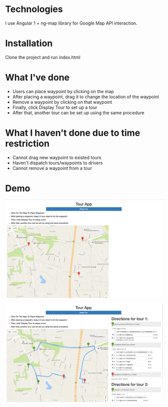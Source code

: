# Technologies

I use Angular 1 + ng-map library for Google Map API interaction.

# Installation

Clone the project and run index.html

# What I've done

+ Users can place waypoint by clicking on the map
+ After placing a waypoint, drag it to change the location of the waypoint
+ Remove a waypoint by clicking on that waypoint
+ Finally, click Display Tour to set up a tour
+ After that, another tour can be set up using the same procedure

# What I haven't done due to time restriction

+ Cannot drag new waypoint to existed tours
+ Haven't dispatch tours/waypoints to drivers
+ Cannot remove a waypoint from a tour

# Demo

![Image](./demo_pics/Demo_1.png)

![Image](./demo_pics/Demo_2.png)